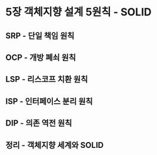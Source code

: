 # 5장 객체지향 설계 5원칙 - SOLID

## SRP - 단일 책임 원칙

## OCP - 개방 폐쇠 원칙

## LSP - 리스코프 치환 원칙

## ISP - 인터페이스 분리 원칙

## DIP - 의존 역전 원칙

## 정리 - 객체지향 세계와 SOLID
